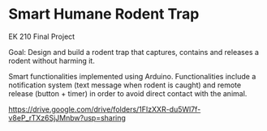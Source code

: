 # Smart Humane Rodent Trap
EK 210 Final Project

Goal: Design and build a rodent trap that captures, contains and releases a rodent without harming it.

Smart functionalities implemented using Arduino.
Functionalities include a notification system (text message when rodent is caught) and remote release (button + timer) in order to avoid direct contact with the animal.

https://drive.google.com/drive/folders/1FIzXXR-du5Wl7f-v8eP_rTXz6SjJMnbw?usp=sharing
